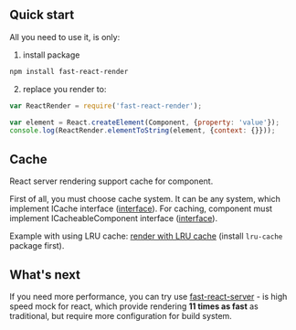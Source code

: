 
## Quick start

All you need to use it, is only:

1) install package

```sh
npm install fast-react-render
```

2) replace you render to:

```js
var ReactRender = require('fast-react-render');

var element = React.createElement(Component, {property: 'value'});
console.log(ReactRender.elementToString(element, {context: {}}));
```

## Cache

React server rendering support cache for component.

First of all, you must choose cache system. It can be any system, which implement ICache interface ([interface](src/interfaces/i-cache.js)).
For caching, component must implement ICacheableComponent interface ([interface](src/interfaces/i-cacheable-component.js)).

Example with using LRU cache: [render with LRU cache](examples/cache.js) (install `lru-cache` package first).

## What's next

If you need more performance, you can try use [fast-react-server](https://github.com/alt-j/fast-react-server) - is high speed mock for react, which provide rendering **11 times as fast** as traditional, but require more configuration for build system.
